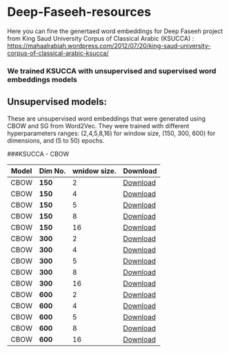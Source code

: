 # Deep-Faseeh-resources

Here you can fine the genertaed word embeddings for Deep Faseeh project from King Saud University Corpus of Classical Arabic (KSUCCA) :
https://mahaalrabiah.wordpress.com/2012/07/20/king-saud-university-corpus-of-classical-arabic-ksucca/

### We trained KSUCCA with unsupervised and supervised word embeddings models

## Unsupervised models:

These are unsupervised word embeddings that were generated using CBOW and SG from Word2Vec. They were trained with different hyperparameters ranges: (2,4,5,8,16) for window size, (150, 300, 600) for dimensions, and (5 to 50) epochs. 


###KSUCCA - CBOW

Model        	  | Dim No.              | wnidow size.        		| Download      |
-----        	  | --------             | ----------          	    | --------- 	|
CBOW          | **150**           | 2 	        | [Download](https://bakrianoo.sfo2.digitaloceanspaces.com/aravec/full_grams_cbow_300_twitter.zip) |
CBOW          | **150**          | 4        | [Download](https://bakrianoo.sfo2.digitaloceanspaces.com/aravec/full_grams_cbow_100_twitter.zip) |
CBOW         | **150**           | 5 	        | [Download](https://bakrianoo.sfo2.digitaloceanspaces.com/aravec/full_grams_sg_300_twitter.zip) |
CBOW          | **150**           | 8	        | [Download](https://bakrianoo.sfo2.digitaloceanspaces.com/aravec/full_grams_sg_100_twitter.zip) |
CBOW         | **150**           | 16 	        | [Download](https://bakrianoo.sfo2.digitaloceanspaces.com/aravec/full_grams_cbow_300_wiki.zip) |
CBOW         | **300**           | 2         | [Download](https://bakrianoo.sfo2.digitaloceanspaces.com/aravec/full_grams_cbow_100_wiki.zip) |
CBOW         | **300**           | 4        | [Download](https://bakrianoo.sfo2.digitaloceanspaces.com/aravec/full_grams_sg_300_wiki.zip) |
CBOW          | **300**           | 5 	        | [Download](https://bakrianoo.sfo2.digitaloceanspaces.com/aravec/full_grams_sg_100_wiki.zip) |
CBOW          | **300**           | 8	        | [Download](https://bakrianoo.sfo2.digitaloceanspaces.com/aravec/full_grams_sg_100_twitter.zip) |
CBOW         | **300**           | 16 	        | [Download](https://bakrianoo.sfo2.digitaloceanspaces.com/aravec/full_grams_cbow_300_wiki.zip) |
CBOW         | **600**           | 2         | [Download](https://bakrianoo.sfo2.digitaloceanspaces.com/aravec/full_grams_cbow_100_wiki.zip) |
CBOW         | **600**           | 4        | [Download](https://bakrianoo.sfo2.digitaloceanspaces.com/aravec/full_grams_sg_300_wiki.zip) |
CBOW          | **600**           | 5 	        | [Download](https://bakrianoo.sfo2.digitaloceanspaces.com/aravec/full_grams_sg_100_wiki.zip) |
CBOW          | **600**           | 8	        | [Download](https://bakrianoo.sfo2.digitaloceanspaces.com/aravec/full_grams_sg_100_twitter.zip) |
CBOW         | **600**           | 16 	        | [Download](https://bakrianoo.sfo2.digitaloceanspaces.com/aravec/full_grams_cbow_300_wiki.zip) |
